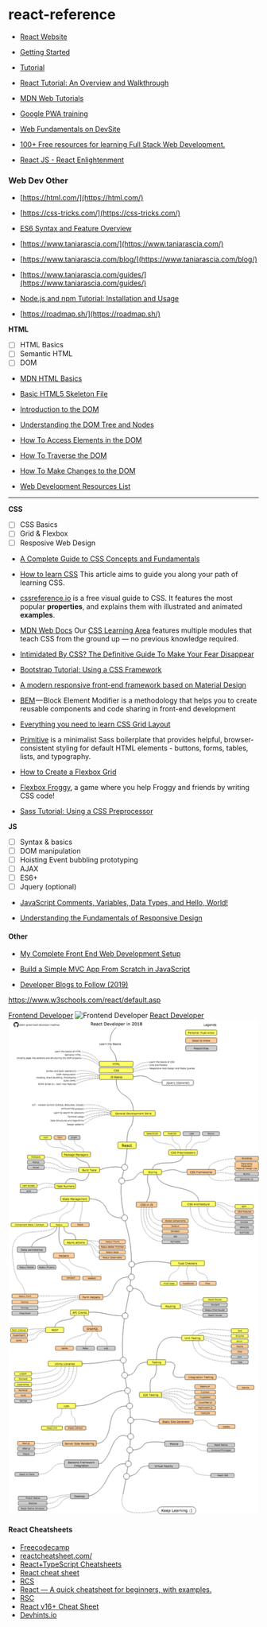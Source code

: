 # react-reference

- [React Website](https://reactjs.org/)

- [Getting Started](https://reactjs.org/docs/getting-started.html)

- [Tutorial](https://reactjs.org/tutorial/tutorial.html)

- [React Tutorial: An Overview and Walkthrough](https://www.taniarascia.com/getting-started-with-react/)

- [MDN Web Tutorials](https://developer.mozilla.org/en-US/docs/Web/Tutorials)

- [Google PWA training](https://developers.google.com/web/ilt/pwa)

- [Web Fundamentals on DevSite](https://github.com/google/WebFundamentals)

- [100+ Free resources for learning Full Stack Web Development.](https://github.com/bmorelli25/Become-A-Full-Stack-Web-Developer)

- [React JS - React Enlightenment](https://www.reactenlightenment.com/)

### Web Dev Other

- [https://html.com/](https://html.com/)

- [https://css-tricks.com/](https://css-tricks.com/)

- [ES6 Syntax and Feature Overview](https://www.taniarascia.com/es6-syntax-and-feature-overview/)

- [https://www.taniarascia.com/](https://www.taniarascia.com/)
- [https://www.taniarascia.com/blog/](https://www.taniarascia.com/blog/)
- [https://www.taniarascia.com/guides/](https://www.taniarascia.com/guides/)

- [Node.js and npm Tutorial: Installation and Usage](https://www.taniarascia.com/how-to-install-and-use-node-js-and-npm-mac-and-windows/)

- [https://roadmap.sh/](https://roadmap.sh/)

**HTML**

 - [ ] HTML Basics
 - [ ] Semantic HTML
 - [ ] DOM

- [MDN HTML Basics](https://developer.mozilla.org/en-US/docs/Learn/HTML)

- [Basic HTML5 Skeleton File](https://www.taniarascia.com/basic-html5-file/)

- [Introduction to the DOM](https://www.taniarascia.com/introduction-to-the-dom/)

- [Understanding the DOM Tree and Nodes](https://www.taniarascia.com/understanding-the-dom-tree-and-nodes/)

- [How To Access Elements in the DOM](https://www.taniarascia.com/how-to-access-elements-in-the-dom/)

- [How To Traverse the DOM](https://www.taniarascia.com/how-to-traverse-the-dom/)

- [How To Make Changes to the DOM](https://www.taniarascia.com/how-to-make-changes-to-the-dom/)

- [Web Development Resources List](https://www.appbrewery.co/p/web-development-course-resources)

<hr>

**CSS**
- [ ] CSS Basics
- [ ] Grid & Flexbox
- [ ] Resposive Web Design 

- [A Complete Guide to CSS Concepts and Fundamentals](https://www.taniarascia.com/overview-of-css-concepts/)

- [How to learn CSS](https://www.smashingmagazine.com/2019/01/how-to-learn-css/) This article aims to guide you along your path of learning CSS.

- [cssreference.io](https://cssreference.io/) is a free visual guide to CSS. It features the most popular **properties**, and explains them with illustrated and animated **examples**.

- [MDN Web Docs](https://developer.mozilla.org/en-US/docs/Web/CSS) Our  [CSS Learning Area](https://developer.mozilla.org/en-US/docs/Learn/CSS)  features multiple modules that teach CSS from the ground up — no previous knowledge required.

- [Intimidated By CSS? The Definitive Guide To Make Your Fear Disappear](https://html.com/css/)

- [Bootstrap Tutorial: Using a CSS Framework](https://www.taniarascia.com/what-is-bootstrap-and-how-do-i-use-it/)

- [A modern responsive front-end framework based on Material Design](https://materializecss.com/)

- [BEM](http://getbem.com/) — Block Element Modifier is a methodology that helps you to create reusable components and code sharing in front-end development

- [Everything you need to learn CSS Grid Layout](https://gridbyexample.com/)

- [Primitive](https://taniarascia.github.io/primitive/) is a minimalist Sass boilerplate that provides helpful, browser-consistent styling for default HTML elements - buttons, forms, tables, lists, and typography.

- [How to Create a Flexbox Grid](https://www.taniarascia.com/easiest-flex-grid-ever/)

- [Flexbox Froggy](https://flexboxfroggy.com/), a game where you help Froggy and friends by writing CSS code!

- [Sass Tutorial: Using a CSS Preprocessor](https://www.taniarascia.com/learn-sass-now/)

**JS**
- [ ] Syntax & basics
- [ ] DOM manipulation
- [ ] Hoisting Event bubbling prototyping
- [ ] AJAX
- [ ] ES6+
- [ ] Jquery (optional)

- [JavaScript Comments, Variables, Data Types, and Hello, World!](https://www.taniarascia.com/javascript-day-one/)

- [Understanding the Fundamentals of Responsive Design](https://www.taniarascia.com/you-dont-need-a-framework/)

#### Other

- [My Complete Front End Web Development Setup](https://www.taniarascia.com/my-front-end-web-development-setup/)

- [Build a Simple MVC App From Scratch in JavaScript](https://www.taniarascia.com/javascript-mvc-todo-app/)

- [Developer Blogs to Follow (2019)](https://www.taniarascia.com/developer-blogs-to-follow-2019/)

https://www.w3schools.com/react/default.asp

[Frontend Developer](https://roadmap.sh/frontend/resources)
![Frontend Developer](https://roadmap.sh/roadmaps/frontend.png)
[React Developer](https://medium.com/javarevisited/the-2019-react-js-developer-roadmap-9a8e290b8a56)
![React Roadmap - adam/golab](https://raw.githubusercontent.com/adam-golab/react-developer-roadmap/master/roadmap.png)


#### React Cheatsheets

- [Freecodecamp](https://www.freecodecamp.org/news/the-react-cheatsheet-for-2020/)
- [reactcheatsheet.com/](https://reactcheatsheet.com/)
- [React+TypeScript Cheatsheets](https://github.com/typescript-cheatsheets/react)
- [React cheat sheet](http://www.developer-cheatsheets.com/react)
- [RCS](https://ihatetomatoes.net/wp-content/uploads/2017/01/react-cheat-sheet.pdf)
- [React — A quick cheatsheet for beginners, with examples.](https://blog.usejournal.com/react-a-quick-cheatsheet-for-beginners-with-examples-b2b04a5ca571)
- [RSC](https://www.salesforce.com/content/dam/web/en_us/www/assets/pdf/datasheets/ms-react-js-cheatsheet-salesforce-argentina.pdf)
- [React v16+ Cheat Sheet](https://medium.com/better-programming/this-react-cheat-sheet-includes-all-of-v16-63efc739ad88)
- [Devhints.io](https://devhints.io/react)
